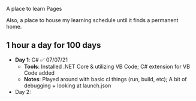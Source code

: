 A place to learn Pages

Also, a place to house my learning schedule until it finds a permanent home. 

## 1 hour a day for 100 days
- **Day 1**: C# ✅  07/07/21
  - **Tools**: Installed .NET Core & utilizing VB Code; C# extension for VB Code added
  - **Notes**: Played around with basic cl things (run, build, etc); A bit of debugging + looking at launch.json 
- Day 2:
